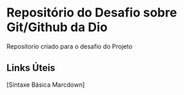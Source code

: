 # Repositório do Desafio sobre Git/Github da Dio
Repositorio criado para o desafio do Projeto
## Links Úteis
[Sintaxe Básica Marcdown] 
